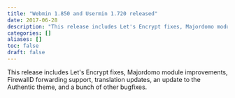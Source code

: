 ```yaml
---
title: "Webmin 1.850 and Usermin 1.720 released"
date: 2017-06-28
description: "This release includes Let's Encrypt fixes, Majordomo module improvements, FirewallD forwarding..."
categories: []
aliases: []
toc: false
draft: false
---
```

This release includes Let's Encrypt fixes, Majordomo module improvements, FirewallD forwarding support, translation updates, an update to the Authentic theme, and a bunch of other bugfixes.
